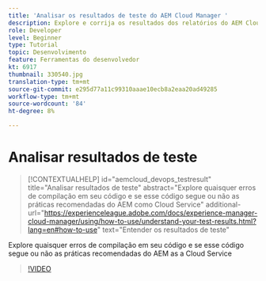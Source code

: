 ```yaml
---
title: 'Analisar os resultados de teste do AEM Cloud Manager '
description: Explore e corrija os resultados dos relatórios do AEM Cloud Manager
role: Developer
level: Beginner
type: Tutorial
topic: Desenvolvimento
feature: Ferramentas do desenvolvedor
kt: 6917
thumbnail: 330540.jpg
translation-type: tm+mt
source-git-commit: e295d77a11c99310aaae10ecb8a2eaa20ad49285
workflow-type: tm+mt
source-wordcount: '84'
ht-degree: 8%

---
```



# Analisar resultados de teste

>[!CONTEXTUALHELP]
>id="aemcloud_devops_testresult"
>title="Analisar resultados de teste"
>abstract="Explore quaisquer erros de compilação em seu código e se esse código segue ou não as práticas recomendadas do AEM como Cloud Service"
>additional-url="https://experienceleague.adobe.com/docs/experience-manager-cloud-manager/using/how-to-use/understand-your-test-results.html?lang=en#how-to-use" text="Entender os resultados de teste"

Explore quaisquer erros de compilação em seu código e se esse código segue ou não as práticas recomendadas do AEM as a Cloud Service

>[!VIDEO](https://video.tv.adobe.com/v/330540/?quality=12&learn=on)
